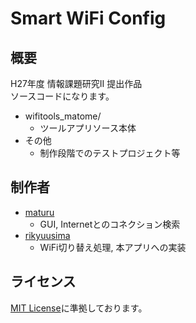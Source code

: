 # Smart WiFi Config

## 概要
H27年度 情報課題研究II 提出作品  
ソースコードになります。  

* wifitools_matome/
  - ツールアプリソース本体
* その他
  - 制作段階でのテストプロジェクト等

## 制作者
* [maturu](https://github.com/maturu)
  - GUI, Internetとのコネクション検索
* [rikyuusima](https://github.com/rikyuusima)
  - WiFi切り替え処理, 本アプリへの実装

## ライセンス
[MIT License](https://github.com/rikyuusima/pocket_wifitools/blob/master/LICENSE.txt)に準拠しております。
